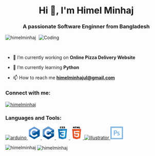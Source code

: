 <h1 align="center">Hi 👋, I'm Himel  Minhaj</h1>
<h3 align="center">A passionate Software Enginner from Bangladesh</h3>
<img align="right" alt="Coding" width="400" src="https://www.facebook.com/photo.php?fbid=208547021722561&set=pb.100077017923270.-2207520000.&type=3">

<p align="left"> <img src="https://komarev.com/ghpvc/?username=sirussir&label=Profile%20views&color=0e75b6&style=flat" alt="himelminhaj" /> </p>

<p align="left"> <a href="https://twitter.com/" target="blank"><img src="https://img.shields.io/twitter/follow/?logo=twitter&style=for-the-badge" alt="" /></a> </p>

- 🔭 I’m currently working on **Online Pizza Delivery Website**

- 🌱 I’m currently learning **Python**

- 📫 How to reach me **himelminhajul@gmail.com**

<h3 align="left">Connect with me:</h3>
<p align="left">
<a href="https://www.facebook.com/hemalminhajul" target="blank"><img align="center" src="https://raw.githubusercontent.com/rahuldkjain/github-profile-readme-generator/master/src/images/icons/Social/facebook.svg" alt="himelminhaj" height="30" width="40" /></a>
</p>

<h3 align="left">Languages and Tools:</h3>
<p align="left"> <a href="https://www.arduino.cc/" target="_blank" rel="noreferrer"> <img src="https://cdn.worldvectorlogo.com/logos/arduino-1.svg" alt="arduino" width="40" height="40"/> </a> <a href="https://www.cprogramming.com/" target="_blank" rel="noreferrer"> <img src="https://raw.githubusercontent.com/devicons/devicon/master/icons/c/c-original.svg" alt="c" width="40" height="40"/> </a> <a href="https://www.w3schools.com/cpp/" target="_blank" rel="noreferrer"> <img src="https://raw.githubusercontent.com/devicons/devicon/master/icons/cplusplus/cplusplus-original.svg" alt="cplusplus" width="40" height="40"/> </a> <a href="https://www.w3schools.com/css/" target="_blank" rel="noreferrer"> <img src="https://raw.githubusercontent.com/devicons/devicon/master/icons/css3/css3-original-wordmark.svg" alt="css3" width="40" height="40"/> </a> <a href="https://www.w3.org/html/" target="_blank" rel="noreferrer"> <img src="https://raw.githubusercontent.com/devicons/devicon/master/icons/html5/html5-original-wordmark.svg" alt="html5" width="40" height="40"/> </a> <a href="https://www.adobe.com/in/products/illustrator.html" target="_blank" rel="noreferrer"> <img src="https://www.vectorlogo.zone/logos/adobe_illustrator/adobe_illustrator-icon.svg" alt="illustrator" width="40" height="40"/> </a> <a href="https://www.photoshop.com/en" target="_blank" rel="noreferrer"> <img src="https://raw.githubusercontent.com/devicons/devicon/master/icons/photoshop/photoshop-line.svg" alt="photoshop" width="40" height="40"/> </a> </p>

<p><img align="left" src="https://github-readme-stats.vercel.app/api/top-langs?username=himelminhaj&show_icons=true&locale=en&layout=compact" alt="himelminhaj" /></p>

<p>&nbsp;<img align="center" src="https://github-readme-stats.vercel.app/api?username=himelminhaj&show_icons=true&locale=en" alt="himelminhaj" /></p>
